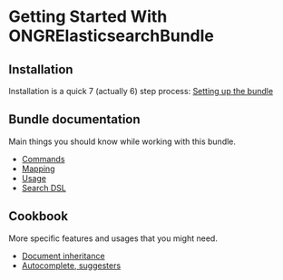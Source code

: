 Getting Started With ONGRElasticsearchBundle
=====================================

## Installation
Installation is a quick 7 (actually 6) step process: [Setting up the bundle](setup.md)

## Bundle documentation

Main things you should know while working with this bundle.

 - [Commands](commands.md)
 - [Mapping](mapping.md)
 - [Usage](usage.md)
 - [Search DSL](search.md)

## Cookbook

More specific features and usages that you might need.

- [Document inheritance](inheritance.md)
- [Autocomplete, suggesters](suggesters/usage.md)